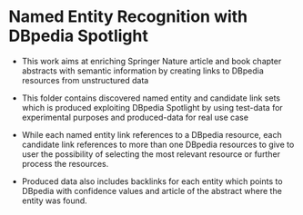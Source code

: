 #  Named Entity Recognition with DBpedia Spotlight

* This work aims at enriching Springer Nature article and book chapter abstracts with semantic information by creating links to DBpedia resources from unstructured data 

* This folder contains discovered named entity and candidate link sets which is produced exploiting DBpedia Spotlight by using test-data for experimental purposes and produced-data for real use case

* While each named entity link references to a DBpedia resource, each candidate link references to more than one DBpedia resources to give to user the possibility of selecting the most relevant resource or further process the resources. 

* Produced data also includes  backlinks for each entity which points to DBpedia with confidence values and article of the abstract where the entity was found.


